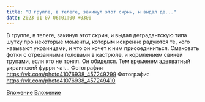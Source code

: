 ```yaml
---
title: "В группе, в телеге, закинул этот скрин, и выдал де..."
date: 2023-01-07 06:01:00 +0300
---
```


В группе, в телеге, закинул этот скрин, и выдал деградантскую типа шутку про некоторые моменты, которым искренне радуются те, кого называют украинцами, и что он хочет к ним присоединиться.
Смаковать фотки с отрезанными головами в кастрюле, и кормлением свиней трупами, если кто не понял.
Он обиделся.
Тем временем адекватный украинский фурри чат...
Фотография
https://vk.com/photo41076938_457249299
Фотография
https://vk.com/photo41076938_457249410

[Вложение](https://vk.com/photo41076938_457249299)
[Вложение](https://vk.com/photo41076938_457249410)
